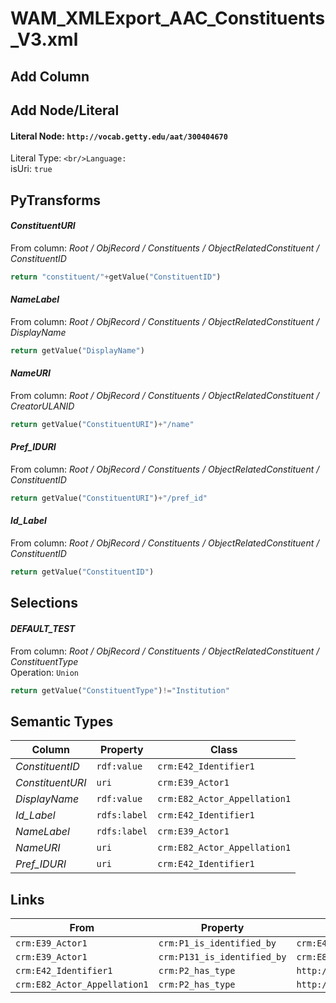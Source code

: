 # WAM_XMLExport_AAC_Constituents_V3.xml

## Add Column

## Add Node/Literal
#### Literal Node: `http://vocab.getty.edu/aat/300404670`
Literal Type: ``
<br/>Language: ``
<br/>isUri: `true`


## PyTransforms
#### _ConstituentURI_
From column: _Root / ObjRecord / Constituents / ObjectRelatedConstituent / ConstituentID_
``` python
return "constituent/"+getValue("ConstituentID")
```

#### _NameLabel_
From column: _Root / ObjRecord / Constituents / ObjectRelatedConstituent / DisplayName_
``` python
return getValue("DisplayName")
```

#### _NameURI_
From column: _Root / ObjRecord / Constituents / ObjectRelatedConstituent / CreatorULANID_
``` python
return getValue("ConstituentURI")+"/name"
```

#### _Pref_IDURI_
From column: _Root / ObjRecord / Constituents / ObjectRelatedConstituent / ConstituentID_
``` python
return getValue("ConstituentURI")+"/pref_id"
```

#### _Id_Label_
From column: _Root / ObjRecord / Constituents / ObjectRelatedConstituent / ConstituentID_
``` python
return getValue("ConstituentID")
```


## Selections
#### _DEFAULT_TEST_
From column: _Root / ObjRecord / Constituents / ObjectRelatedConstituent / ConstituentType_
<br>Operation: `Union`
``` python
return getValue("ConstituentType")!="Institution"
```


## Semantic Types
| Column | Property | Class |
|  ----- | -------- | ----- |
| _ConstituentID_ | `rdf:value` | `crm:E42_Identifier1`|
| _ConstituentURI_ | `uri` | `crm:E39_Actor1`|
| _DisplayName_ | `rdf:value` | `crm:E82_Actor_Appellation1`|
| _Id_Label_ | `rdfs:label` | `crm:E42_Identifier1`|
| _NameLabel_ | `rdfs:label` | `crm:E39_Actor1`|
| _NameURI_ | `uri` | `crm:E82_Actor_Appellation1`|
| _Pref_IDURI_ | `uri` | `crm:E42_Identifier1`|


## Links
| From | Property | To |
|  --- | -------- | ---|
| `crm:E39_Actor1` | `crm:P1_is_identified_by` | `crm:E42_Identifier1`|
| `crm:E39_Actor1` | `crm:P131_is_identified_by` | `crm:E82_Actor_Appellation1`|
| `crm:E42_Identifier1` | `crm:P2_has_type` | `http://vocab.getty.edu/aat/300404670`|
| `crm:E82_Actor_Appellation1` | `crm:P2_has_type` | `http://vocab.getty.edu/aat/300404670`|
